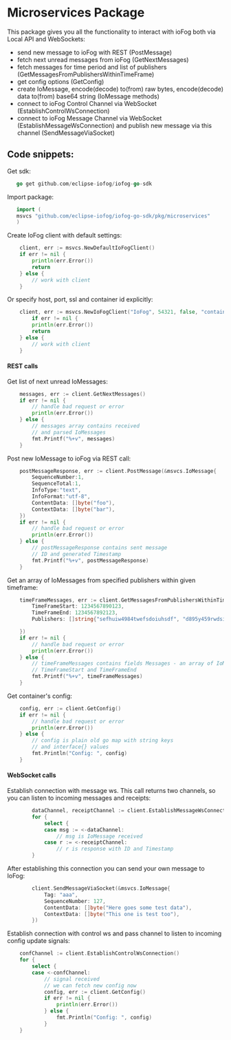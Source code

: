 # Microservices Package

This package gives you all the functionality to interact with ioFog both via Local API and WebSockets:

 - send new message to ioFog with REST (PostMessage)
 - fetch next unread messages from ioFog (GetNextMessages)
 - fetch messages for time period and list of publishers (GetMessagesFromPublishersWithinTimeFrame)
 - get config options (GetConfig)
 - create IoMessage, encode(decode) to(from) raw bytes, encode(decode) data to(from) base64 string (IoMessage methods)
 - connect to ioFog Control Channel via WebSocket (EstablishControlWsConnection)
 - connect to ioFog Message Channel via WebSocket (EstablishMessageWsConnection) and publish new message via this channel (SendMessageViaSocket)

## Code snippets: 

Get sdk:
```go
   go get github.com/eclipse-iofog/iofog-go-sdk
```

Import package:
```go
   import (
   msvcs "github.com/eclipse-iofog/iofog-go-sdk/pkg/microservices"
   )
```

Create IoFog client with default settings:
```go
	client, err := msvcs.NewDefaultIoFogClient()
	if err != nil {
		println(err.Error())
		return
	} else {
	    // work with client
	}
```

Or specify host, port, ssl and container id explicitly:
```go
	client, err := msvcs.NewIoFogClient("IoFog", 54321, false, "containerId")
        if err != nil {
		println(err.Error())
		return
	} else {
	    // work with client
	}
```


#### REST calls

Get list of next unread IoMessages:
```go
	messages, err := client.GetNextMessages()
	if err != nil {
	    // handle bad request or error
		println(err.Error())
	} else {
	    // messages array contains received
	    // and parsed IoMessages
	    fmt.Printf("%+v", messages)
	}
```

Post new IoMessage to ioFog via REST call:
```go
	postMessageResponse, err := client.PostMessage(&msvcs.IoMessage{
		SequenceNumber:1,
		SequenceTotal:1,
		InfoType:"text",
		InfoFormat:"utf-8",
		ContentData: []byte("foo"),
		ContextData: []byte("bar"),
	})
	if err != nil {
	    // handle bad request or error
		println(err.Error())
	} else {
	    // postMessageResponse contains sent message
	    // ID and generated Timestamp 
	    fmt.Printf("%+v", postMessageResponse)
	}
```

Get an array of IoMessages from specified publishers within given timeframe:
```go
	timeFrameMessages, err := client.GetMessagesFromPublishersWithinTimeFrame(&msvcs.MessagesQueryParameters{
		TimeFrameStart: 1234567890123,
		TimeFrameEnd: 1234567892123,
		Publishers: []string{"sefhuiw4984twefsdoiuhsdf", "d895y459rwdsifuhSDFKukuewf", "SESD984wtsdidsiusidsufgsdfkh"},

	})
	if err != nil {
	    // handle bad request or error
		println(err.Error())
	} else {
	    // timeFrameMessages contains fields Messages - an array of IoMessages,
	    // TimeFrameStart and TimeFrameEnd 
        fmt.Printf("%+v", timeFrameMessages)
    }
```

Get container's config:
```go
	config, err := client.GetConfig()
	if err != nil {
	    // handle bad request or error
		println(err.Error())
	} else {
	    // config is plain old go map with string keys
	    // and interface{} values
	    fmt.Println("Config: ", config)
	}
```

#### WebSocket calls

Establish connection with message ws. This call returns two channels, so
 you can listen to incoming messages and receipts:
```go
		dataChannel, receiptChannel := client.EstablishMessageWsConnection()
		for {
			select {
			case msg := <-dataChannel:
				// msg is IoMessage received
			case r := <-receiptChannel:
				// r is response with ID and Timestamp
		}
```

After establishing this connection you can send your own message to IoFog:
```go
		client.SendMessageViaSocket(&msvcs.IoMessage{
        	Tag: "aaa",
        	SequenceNumber: 127,
        	ContentData: []byte("Here goes some test data"),
        	ContextData: []byte("This one is test too"),
        })
```


Establish connection with control ws and pass channel to listen to incoming config update signals:
```go
	confChannel := client.EstablishControlWsConnection()
	for {
		select {
		case <-confChannel:
		    // signal received
		    // we can fetch new config now
			config, err := client.GetConfig()
			if err != nil {
				println(err.Error())
			} else {
			    fmt.Println("Config: ", config)
			}
	}
```
